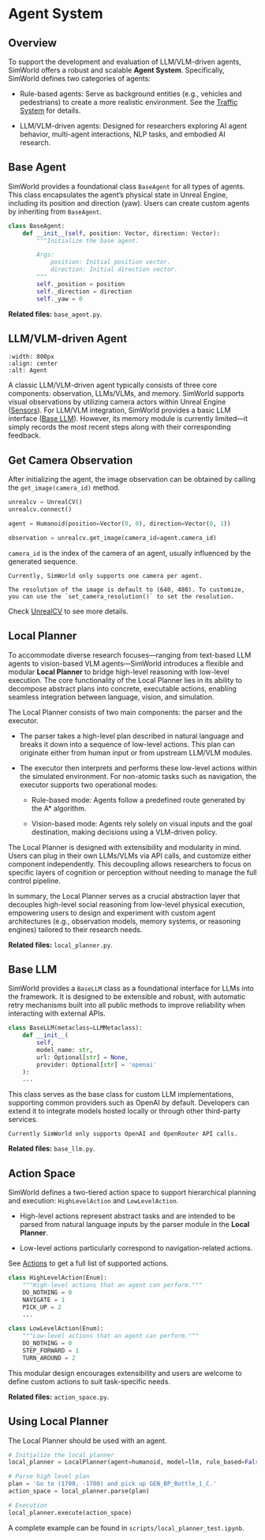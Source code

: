 # Agent System

## Overview
To support the development and evaluation of LLM/VLM-driven agents, SimWorld offers a robust and scalable **Agent System**. Specifically, SimWorld defines two categories of agents:
+ Rule-based agents: Serve as background entities (e.g., vehicles and pedestrians) to create a more realistic environment. See the [Traffic System](traffic_system.md) for details.

+ LLM/VLM-driven agents: Designed for researchers exploring AI agent behavior, multi-agent interactions, NLP tasks, and embodied AI research.

## Base Agent
SimWorld provides a foundational class `BaseAgent` for all types of agents. This class encapsulates the agent’s physical state in Unreal Engine, including its position and direction (yaw). Users can create custom agents by inheriting from `BaseAgent`.
```python
class BaseAgent:
    def __init__(self, position: Vector, direction: Vector):
        """Initialize the base agent.

        Args:
            position: Initial position vector.
            direction: Initial direction vector.
        """
        self._position = position
        self._direction = direction
        self._yaw = 0
```

**Related files:** `base_agent.py`.

## LLM/VLM-driven Agent
```{image} ../assets/agent_system.png
:width: 800px
:align: center
:alt: Agent 
```
A classic LLM/VLM-driven agent typically consists of three core components: observation, LLMs/VLMs, and memory. SimWorld supports visual observations by utilizing camera actors within Unreal Engine ([Sensors](ue_detail.md#sensors)). For LLM/VLM integration, SimWorld provides a basic LLM interface ([Base LLM](#base-llm)). However, its memory module is currently limited—it simply records the most recent steps along with their corresponding feedback.

## Get Camera Observation
After initializing the agent, the image observation can be obtained by calling the `get_image(camera_id)` method.

```python
unrealcv = UnrealCV()
unrealcv.connect()

agent = Humanoid(position=Vector(0, 0), direction=Vector(0, 1))

observation = unrealcv.get_image(camera_id=agent.camera_id)
```

`camera_id` is the index of the camera of an agent, usually influenced by the generated sequence.

```{note}
Currently, SimWorld only supports one camera per agent.

The resolution of the image is default to (640, 480). To customize, you can use the `set_camera_resolution()` to set the resolution.
```

Check [UnrealCV](../resources/simworld.communicator.unrealcv.rst) to see more details.

## Local Planner
To accommodate diverse research focuses—ranging from text-based LLM agents to vision-based VLM agents—SimWorld introduces a flexible and modular **Local Planner** to bridge high-level reasoning with low-level execution. The core functionality of the Local Planner lies in its ability to decompose abstract plans into concrete, executable actions, enabling seamless integration between language, vision, and simulation.

The Local Planner consists of two main components: the parser and the executor.

+ The parser takes a high-level plan described in natural language and breaks it down into a sequence of low-level actions. This plan can originate either from human input or from upstream LLM/VLM modules.

+ The executor then interprets and performs these low-level actions within the simulated environment. For non-atomic tasks such as navigation, the executor supports two operational modes:

    + Rule-based mode: Agents follow a predefined route generated by the A* algorithm.

    + Vision-based mode: Agents rely solely on visual inputs and the goal destination, making decisions using a VLM-driven policy.

The Local Planner is designed with extensibility and modularity in mind. Users can plug in their own LLMs/VLMs via API calls, and customize either component independently. This decoupling allows researchers to focus on specific layers of cognition or perception without needing to manage the full control pipeline.

In summary, the Local Planner serves as a crucial abstraction layer that decouples high-level social reasoning from low-level physical execution, empowering users to design and experiment with custom agent architectures (e.g., observation models, memory systems, or reasoning engines) tailored to their research needs.

**Related files:** `local_planner.py`.

## Base LLM
SimWorld provides a `BaseLLM` class as a foundational interface for LLMs into the framework. It is designed to be extensible and robust, with automatic retry mechanisms built into all public methods to improve reliability when interacting with external APIs.

```python
class BaseLLM(metaclass=LLMMetaclass):
    def __init__(
        self,
        model_name: str,
        url: Optional[str] = None,
        provider: Optional[str] = 'openai'
    ):
    ...
```

This class serves as the base class for custom LLM implementations, supporting common providers such as OpenAI by default. Developers can extend it to integrate models hosted locally or through other third-party services.

```{note}
Currently SimWorld only supports OpenAI and OpenRouter API calls.
```

**Related files:** `base_llm.py`.

## Action Space
SimWorld defines a two-tiered action space to support hierarchical planning and execution: `HighLevelAction` and `LowLevelAction`.
+ High-level actions represent abstract tasks and are intended to be parsed from natural language inputs by the parser module in the **Local Planner**.

+ Low-level actions particularly correspond to navigation-related actions.

See [Actions](ue_detail.md#actions) to get a full list of supported actions.

```python
class HighLevelAction(Enum):
    """High-level actions that an agent can perform."""
    DO_NOTHING = 0
    NAVIGATE = 1
    PICK_UP = 2
    ...

class LowLevelAction(Enum):
    """Low-level actions that an agent can perform."""
    DO_NOTHING = 0
    STEP_FORWARD = 1
    TURN_AROUND = 2
```

This modular design encourages extensibility and users are welcome to define custom actions to suit task-specific needs.

**Related files:** `action_space.py`.

## Using Local Planner
The Local Planner should be used with an agent.
```python
# Initialize the local planner
local_planner = LocalPlanner(agent=humanoid, model=llm, rule_based=False)
```
```python
# Parse high level plan
plan = 'Go to (1700, -1700) and pick up GEN_BP_Bottle_1_C.'
action_space = local_planner.parse(plan)
```
```python
# Execution
local_planner.execute(action_space)
```

A complete example can be found in `scripts/local_planner_test.ipynb`.
